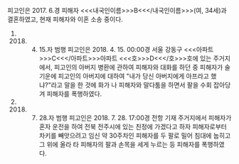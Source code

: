 피고인은 2017. 6.경 피해자 <<<내국인이름>>>B<<</내국인이름>>>(여, 34세)과 결혼하였고, 현재 피해자와 이혼 소송 중이다.
1. 2018. 4. 15.자 범행
피고인은 2018. 4. 15. 00:00경 서울 강동구 <<<아파트>>>C<<</아파트>>>아파트 <<<호>>>D<<</호>>>호에 있는 주거지에서, 피고인의 아버지 병환에 관하여 피해자와 대화를 하던 중 피해자가 술기운에 피고인의 아버지에 대하여 "내가 당신 아버지에게 아프라고 했냐?"라고 말을 한 것에 화가 나 피해자와 말다툼을 하면서 팔을 수회 잡아당겨 피해자를 폭행하였다.
2. 2018. 7. 28.자 범행
피고인은 2018. 7. 28. 17:00경 전항 기재 주거지에서 피해자가 혼자 운전을 하여 전북 전주시에 있는 친정에 가겠다고 하자 피해자로부터 차키를 빼앗으려고 임신 약 30주차인 피해자를 두 팔로 밀어 침대에 눕히고 그 위에 올라 타 피해자의 팔과 손목을 세게 누르는 등 피해자를 폭행하였다.